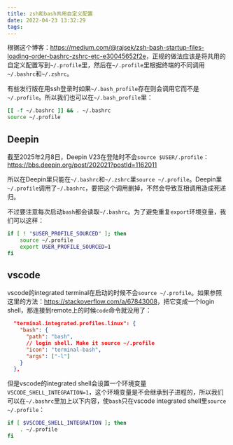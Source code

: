 ```yaml
---
title: zsh和bash共用自定义配置
date: 2022-04-23 13:32:29
tags:
---
```


根据这个博客：<https://medium.com/@rajsek/zsh-bash-startup-files-loading-order-bashrc-zshrc-etc-e30045652f2e>，正规的做法应该是将共用的自定义配置写到`~/.profile`里，然后在`~/.profile`里根据终端的不同调用`~/.bashrc`和`~/.zshrc`。

有些发行版在用ssh登录时如果`~/.bash_profile`存在则会调用它而不是`~/.profile`。所以我们也可以在`~/.bash_profile`里：

```bash
[[ -f ~/.bashrc ]] && . ~/.bashrc
source ~/.profile
```

## Deepin

截至2025年2月8日，Deepin V23在登陆时不会`source $USER/.profile`：<https://bbs.deepin.org/post/202021?postId=1162011>

所以在Deepin里只能在`~/.bashrc`和`~/.zshrc`里`source ~/.profile`。Deepin里`~/.profile`调用了`~/.bashrc`，要把这个调用删掉，不然会导致互相调用造成死递归。

不过要注意每次启动`bash`都会读取`~/.bashrc`。为了避免重复`export`环境变量，我们可以这样：

```bash
if [ ! "$USER_PROFILE_SOURCED" ]; then
	source ~/.profile
	export USER_PROFILE_SOURCED=1
fi
```

## vscode

vscode的integrated terminal在启动的时候不会`source ~/.profile`。如果参照这里的方法：<https://stackoverflow.com/a/67843008>，把它变成一个login shell，那连接到remote上的时候`code`命令就没用了：

```json
  "terminal.integrated.profiles.linux": {
    "bash": {
      "path": "bash",
      // login shell. Make it source ~/.profile
      "icon": "terminal-bash",
      "args": ["-l"]
    }
  },
```

但是vscode的integrated shell会设置一个环境变量`VSCODE_SHELL_INTEGRATION=1`，这个环境变量是不会继承到子进程的，所以我们可以在`~/.bashrc`里加上以下内容，使`bash`只在vscode integrated shell里`source ~/.profile`：

```sh
if [ $VSCODE_SHELL_INTEGRATION ]; then
	. ~/.profile
fi
```
